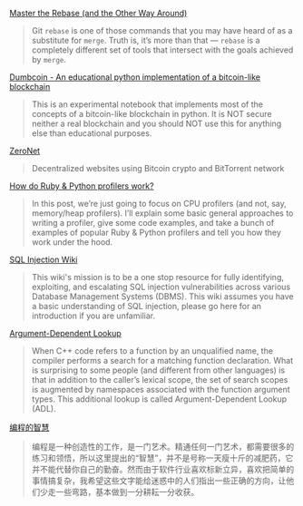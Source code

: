 [Master the Rebase (and the Other Way Around)](https://blog.algolia.com/master-git-rebase/)

> Git `rebase` is one of those commands that you may have heard of as a substitute for `merge`. Truth is, it’s more than that — `rebase` is a completely different set of tools that intersect with the goals achieved by `merge`. 

[Dumbcoin - An educational python implementation of a bitcoin-like blockchain](https://github.com/julienr/ipynb_playground/blob/master/bitcoin/dumbcoin/dumbcoin.ipynb)

> This is an experimental notebook that implements most of the concepts of a bitcoin-like blockchain in python. It is NOT secure neither a real blockchain and you should NOT use this for anything else than educational purposes.

[ZeroNet](https://github.com/HelloZeroNet/ZeroNet)

> Decentralized websites using Bitcoin crypto and BitTorrent network

[How do Ruby & Python profilers work?](https://jvns.ca/blog/2017/12/17/how-do-ruby---python-profilers-work-/)

> In this post, we’re just going to focus on CPU profilers (and not, say, memory/heap profilers). I’ll explain some basic general approaches to writing a profiler, give some code examples, and take a bunch of examples of popular Ruby & Python profilers and tell you how they work under the hood.

[SQL Injection Wiki](https://sqlwiki.netspi.com/)

> This wiki's mission is to be a one stop resource for fully identifying, exploiting, and escalating SQL injection vulnerabilities across various Database Management Systems (DBMS). This wiki assumes you have a basic understanding of SQL injection, please go here for an introduction if you are unfamiliar.

[Argument-Dependent Lookup](https://abseil.io/tips/49)

> When C++ code refers to a function by an unqualified name, the compiler performs a search for a matching function declaration. What is surprising to some people (and different from other languages) is that in addition to the caller’s lexical scope, the set of search scopes is augmented by namespaces associated with the function argument types. This additional lookup is called Argument-Dependent Lookup (ADL). 

[编程的智慧](http://www.yinwang.org/blog-cn/2015/11/21/programming-philosophy)

> 编程是一种创造性的工作，是一门艺术。精通任何一门艺术，都需要很多的练习和领悟，所以这里提出的“智慧”，并不是号称一天瘦十斤的减肥药，它并不能代替你自己的勤奋。然而由于软件行业喜欢标新立异，喜欢把简单的事情搞复杂，我希望这些文字能给迷惑中的人们指出一些正确的方向，让他们少走一些弯路，基本做到一分耕耘一分收获。
